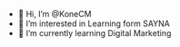 - 👋 Hi, I’m @KoneCM
- 👀 I’m interested in Learning form SAYNA 
- 🌱 I’m currently learning Digital Marketing
  

<!---
KoneCM/KoneCM is a ✨ special ✨ repository because its `README.md` (this file) appears on your GitHub profile.
You can click the Preview link to take a look at your changes.
--->
